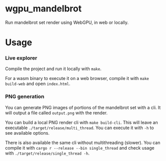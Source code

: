 # wgpu_mandelbrot
Run mandelbrot set render using WebGPU, in web or locally.

# Usage

### Live explorer

Compile the project and run it locally with `make`.

For a wasm binary to execute it on a web browser, compile it with `make build-web` and open `index.html`.

### PNG generation

You can generate PNG images of portions of the mandelbrot set with a cli. It will output a file called `output.png`
with the render.

You can build a local PNG render cli with `make build-cli`. This will leave an executable 
`./target/release/multi_thread`. You can execute it with `-h` to see available options.

There is also available the same cli without multithreading (slower). You can compile it with 
`cargo r --release --bin single_thread` and check usage with `./target/release/single_thread -h`.
